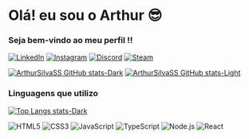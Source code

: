 # Olá! eu sou o Arthur 😎  
### Seja bem-vindo ao meu perfil !!

 [![LinkedIn](https://img.shields.io/badge/LinkedIn-0077B5?style=for-the-badge&logo=linkedin&logoColor=white)]([https://www.instagram.com/arthursilva.ss/](https://www.linkedin.com/in/arthur-silva-413208275/))
 [![Instagram](https://img.shields.io/badge/Instagram-E4405F?style=for-the-badge&logo=instagram&logoColor=white)](https://www.instagram.com/arthursilva.ss/)
 [![Discord](https://img.shields.io/badge/Discord-7289DA?style=for-the-badge&logo=discord&logoColor=white)](https://discordapp.com/users/331596810047193099)
 [![Steam](https://img.shields.io/badge/Steam-000000?style=for-the-badge&logo=steam&logoColor=white)]([https://discordapp.com/users/331596810047193099](https://steamcommunity.com/id/skytuka/))

[![ArthurSilvaSS GitHub stats-Dark](https://github-readme-stats.vercel.app/api?username=ArthurSilvaSS&show_icons=true&theme=dark#gh-dark-mode-only)](https://github.com/ArthurSilvaSS/github-readme-stats#gh-dark-mode-only)
[![ArthurSilvaSS GitHub stats-Light](https://github-readme-stats.vercel.app/api?username=ArthurSilvaSS&show_icons=true&theme=default#gh-light-mode-only)](https://github.com/ArthurSilvaSS/github-readme-stats#gh-light-mode-only)
### Linguagens que utilizo
[![Top Langs stats-Dark ](https://github-readme-stats.vercel.app/api/top-langs/?username=ArthurSilvaSS&layout=compact)](https://github.com/ArthurSilvaSS/github-readme-stats)

![HTML5](https://img.shields.io/badge/HTML5-E34F26?style=for-the-badge&logo=html5&logoColor=white)
![CSS3](https://img.shields.io/badge/CSS3-1572B6?style=for-the-badge&logo=css3&logoColor=white)
![JavaScript](https://img.shields.io/badge/JavaScript-F7DF1E?style=for-the-badge&logo=javascript&logoColor=black)
![TypeScript](https://img.shields.io/badge/TypeScript-007ACC?style=for-the-badge&logo=typescript&logoColor=white)
![Node.js](https://img.shields.io/badge/Node.js-43853D?style=for-the-badge&logo=node.js&logoColor=white)
![React](https://img.shields.io/badge/React-20232A?style=for-the-badge&logo=react&logoColor=61DAFB)



